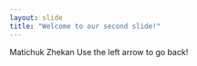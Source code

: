 ```yaml
---
layout: slide
title: "Welcome to our second slide!"
---
```

Matichuk Zhekan
Use the left arrow to go back!
